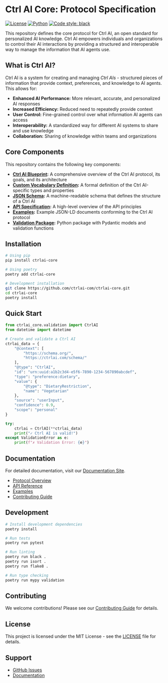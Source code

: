 # Ctrl AI Core: Protocol Specification

[![License](https://img.shields.io/badge/license-MIT-blue.svg)](LICENSE)
[![Python](https://img.shields.io/badge/python-3.8+-blue.svg)](https://www.python.org/downloads/)
[![Code style: black](https://img.shields.io/badge/code%20style-black-000000.svg)](https://github.com/psf/black)

This repository defines the core protocol for Ctrl AI, an open standard for personalized AI knowledge. Ctrl AI empowers individuals and organizations to control their AI interactions by providing a structured and interoperable way to manage the information that AI agents use.

## What is Ctrl AI?

Ctrl AI is a system for creating and managing *Ctrl AIs* - structured pieces of information that provide context, preferences, and knowledge to AI agents. This allows for:

* **Enhanced AI Performance:** More relevant, accurate, and personalized AI responses
* **Increased Efficiency:** Reduced need to repeatedly provide context
* **User Control:** Fine-grained control over what information AI agents can access
* **Interoperability:** A standardized way for different AI systems to share and use knowledge
* **Collaboration:** Sharing of knowledge within teams and organizations

## Core Components

This repository contains the following key components:

* **[Ctrl AI Blueprint](docs/blueprint.mdx):** A comprehensive overview of the Ctrl AI protocol, its goals, and its architecture
* **[Custom Vocabulary Definition](docs/vocabulary.mdx):** A formal definition of the Ctrl AI-specific types and properties
* **[JSON Schema](docs/schema.json):** A machine-readable schema that defines the structure of a Ctrl AI
* **[API Specification](docs/api_specification.mdx):** A high-level overview of the API principles
* **[Examples](examples/):** Example JSON-LD documents conforming to the Ctrl AI protocol
* **[Validation Package](validation/):** Python package with Pydantic models and validation functions

## Installation

```bash
# Using pip
pip install ctrlai-core

# Using poetry
poetry add ctrlai-core

# Development installation
git clone https://github.com/ctrlai-com/ctrlai-core.git
cd ctrlai-core
poetry install
```

## Quick Start

```python
from ctrlai_core.validation import CtrlAI
from datetime import datetime

# Create and validate a Ctrl AI
ctrlai_data = {
    "@context": [
        "https://schema.org/",
        "https://ctrlai.com/schema/"
    ],
    "@type": "CtrlAI",
    "id": "urn:uuid:a1b2c3d4-e5f6-7890-1234-567890abcdef",
    "type": "preference:dietary",
    "value": {
        "@type": "DietaryRestriction",
        "name": "Vegetarian"
    },
    "source": "userInput",
    "confidence": 0.9,
    "scope": "personal"
}

try:
    ctrlai = CtrlAI(**ctrlai_data)
    print("✓ Ctrl AI is valid!")
except ValidationError as e:
    print(f"✗ Validation Error: {e}")
```

## Documentation

For detailed documentation, visit our [Documentation Site](https://ctrlai-com.github.io/ctrlai-core/).

* [Protocol Overview](docs/blueprint.mdx)
* [API Reference](docs/api_specification.mdx)
* [Examples](examples/)
* [Contributing Guide](CONTRIBUTING.md)

## Development

```bash
# Install development dependencies
poetry install

# Run tests
poetry run pytest

# Run linting
poetry run black .
poetry run isort .
poetry run flake8 .

# Run type checking
poetry run mypy validation
```

## Contributing

We welcome contributions! Please see our [Contributing Guide](CONTRIBUTING.md) for details.

## License

This project is licensed under the MIT License - see the [LICENSE](LICENSE) file for details.

## Support

* [GitHub Issues](https://github.com/ctrlai-com/ctrlai-core/issues)
* [Documentation](https://ctrlai-com.github.io/ctrlai-core/)
